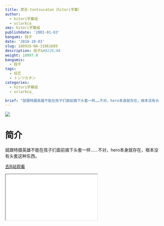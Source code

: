```yaml
---
title: 禁忌-tontsucatan（hitori字幕）
author:
  - hitori字幕组
  - sclarkca_
zmz: hitori字幕组
publishdate: '2001-01-03'
bangumi: 段子
date: '2018-10-03'
slug: 180916-NA-31861689
description: 段子&#8226;NA
weight: 18997.0
bangumis:
  - 段子
tags:
  - 综艺
  - トンツカタン
categories:
  - hitori字幕组
  - sclarkca_

brief: "就跟特摄英雄不能在孩子们面前摘下头套一样……不对，hero本身就存在，根本没有头套这种东西。"
---
```

![](https://i.imgur.com/VZK0bbZ.jpg)
# 简介  
就跟特摄英雄不能在孩子们面前摘下头套一样……不对，hero本身就存在，根本没有头套这种东西。  

[去B站观看](https://www.bilibili.com/video/av31861689/)
<div class ="resp-container"><iframe class="testiframe" src="//player.bilibili.com/player.html?aid=31861689"", scrolling="no", allowfullscreen="true" > </iframe></div> 
